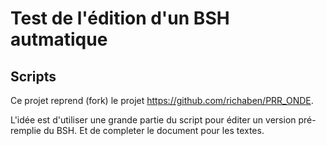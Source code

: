 # Test de l'édition d'un BSH autmatique

## Scripts

Ce projet reprend (fork) le projet https://github.com/richaben/PRR_ONDE.

L'idée est d'utiliser une grande partie du script pour éditer un version pré-remplie du BSH. Et de completer le document pour les textes.